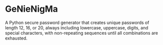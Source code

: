 # GeNieNigMa
A Python secure password generator that creates unique passwords of length 12, 16, or 20, always including lowercase, uppercase, digits, and special characters, with non-repeating sequences until all combinations are exhausted.
